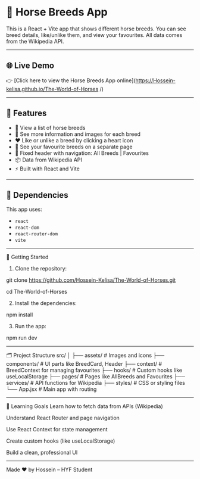 # 🐴 Horse Breeds App

This is a React + Vite app that shows different horse breeds.
You can see breed details,
like/unlike them,
and view your favourites.
All data comes from the Wikipedia API.

---

## 🌐 Live Demo

👉 [Click here to view the Horse Breeds App online](https://Hossein-kelisa.github.io/The-World-of-Horses /)


---

## 📌 Features

- 🐎 View a list of horse breeds
- 📄 See more information and images for each breed
- ❤️ Like or unlike a breed by clicking a heart icon
- 🌟 See your favourite breeds on a separate page
- 📌 Fixed header with navigation: All Breeds | Favourites
- 📦 Data from Wikipedia API
- ⚡ Built with React and Vite

---

## 🧰 Dependencies

This app uses:

- `react`
- `react-dom`
- `react-router-dom`
- `vite`

---

🚀 Getting Started

1. Clone the repository:

git clone https://github.com/Hossein-Kelisa/The-World-of-Horses.git

cd The-World-of-Horses


2. Install the dependencies:

npm install


3. Run the app:

npm run dev

---

🗂️ Project Structure
src/
│
├── assets/         # Images and icons
├── components/     # UI parts like BreedCard, Header
├── context/        # BreedContext for managing favourites
├── hooks/          # Custom hooks like useLocalStorage
├── pages/          # Pages like AllBreeds and Favourites
├── services/       # API functions for Wikipedia
├── styles/         # CSS or styling files
└── App.jsx         # Main app with routing

---

🧠 Learning Goals
Learn how to fetch data from APIs (Wikipedia)

Understand React Router and page navigation

Use React Context for state management

Create custom hooks (like useLocalStorage)

Build a clean, professional UI

---

Made  ❤️ by Hossein – HYF Student